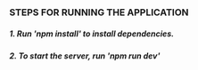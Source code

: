 ### STEPS FOR RUNNING THE APPLICATION

##### 1. Run 'npm install' to install dependencies.

##### 2. To start the server, run 'npm run dev'
